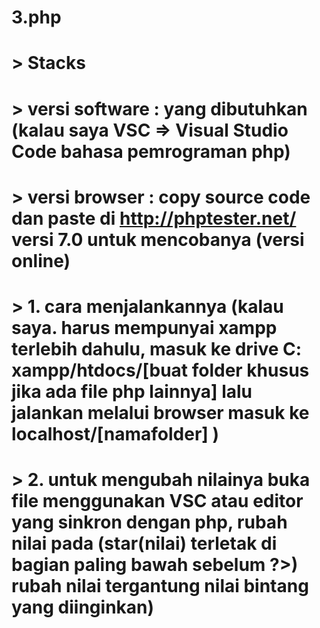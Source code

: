 # 3.php
#   > Stacks
#   > versi software : yang dibutuhkan (kalau saya VSC => Visual Studio Code bahasa pemrograman php)
#   > versi browser : copy source code dan paste di http://phptester.net/ versi 7.0 untuk mencobanya (versi online)
#   > 1. cara menjalankannya (kalau saya. harus mempunyai xampp terlebih dahulu, masuk ke drive C: xampp/htdocs/[buat folder khusus jika ada file php lainnya] lalu jalankan melalui browser masuk ke localhost/[namafolder] )
#   > 2. untuk mengubah nilainya buka file menggunakan VSC atau editor yang sinkron dengan php, rubah nilai pada (star(nilai) terletak di bagian paling bawah sebelum ?>) rubah nilai tergantung nilai bintang yang diinginkan)
